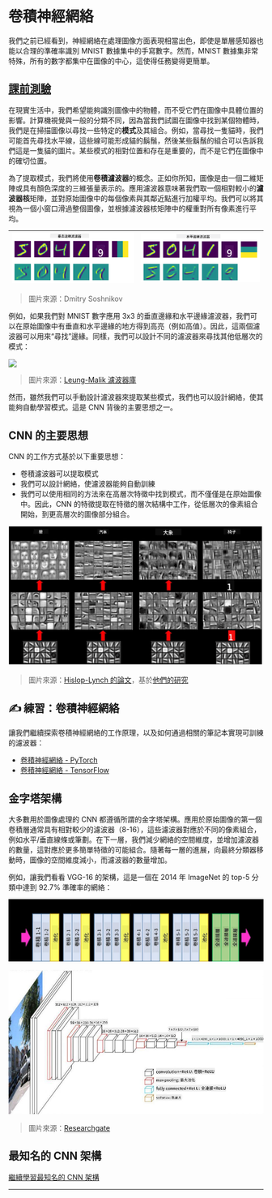 <!--
CO_OP_TRANSLATOR_METADATA:
{
  "original_hash": "a560d5b845962cf33dc102266e409568",
  "translation_date": "2025-09-23T12:56:22+00:00",
  "source_file": "lessons/4-ComputerVision/07-ConvNets/README.md",
  "language_code": "tw"
}
-->
# 卷積神經網絡

我們之前已經看到，神經網絡在處理圖像方面表現相當出色，即使是單層感知器也能以合理的準確率識別 MNIST 數據集中的手寫數字。然而，MNIST 數據集非常特殊，所有的數字都集中在圖像的中心，這使得任務變得更簡單。

## [課前測驗](https://ff-quizzes.netlify.app/en/ai/quiz/13)

在現實生活中，我們希望能夠識別圖像中的物體，而不受它們在圖像中具體位置的影響。計算機視覺與一般的分類不同，因為當我們試圖在圖像中找到某個物體時，我們是在掃描圖像以尋找一些特定的**模式**及其組合。例如，當尋找一隻貓時，我們可能首先尋找水平線，這些線可能形成貓的鬍鬚，然後某些鬍鬚的組合可以告訴我們這是一隻貓的圖片。某些模式的相對位置和存在是重要的，而不是它們在圖像中的確切位置。

為了提取模式，我們將使用**卷積濾波器**的概念。正如你所知，圖像是由一個二維矩陣或具有顏色深度的三維張量表示的。應用濾波器意味著我們取一個相對較小的**濾波器核**矩陣，並對原始圖像中的每個像素與其鄰近點進行加權平均。我們可以將其視為一個小窗口滑過整個圖像，並根據濾波器核矩陣中的權重對所有像素進行平均。

![垂直邊緣濾波器](../../../../../translated_images/filter-vert.b7148390ca0bc356ddc7e55555d2481819c1e86ddde9dce4db5e71a69d6f887f.tw.png) | ![水平邊緣濾波器](../../../../../translated_images/filter-horiz.59b80ed4feb946efbe201a7fe3ca95abb3364e266e6fd90820cb893b4d3a6dda.tw.png)
----|----

> 圖片來源：Dmitry Soshnikov

例如，如果我們對 MNIST 數字應用 3x3 的垂直邊緣和水平邊緣濾波器，我們可以在原始圖像中有垂直和水平邊緣的地方得到高亮（例如高值）。因此，這兩個濾波器可以用來“尋找”邊緣。同樣，我們可以設計不同的濾波器來尋找其他低層次的模式：

<img src="images/lmfilters.jpg" width="500" align="center"/>

> 圖片來源：[Leung-Malik 濾波器庫](https://www.robots.ox.ac.uk/~vgg/research/texclass/filters.html)

然而，雖然我們可以手動設計濾波器來提取某些模式，我們也可以設計網絡，使其能夠自動學習模式。這是 CNN 背後的主要思想之一。

## CNN 的主要思想

CNN 的工作方式基於以下重要思想：

* 卷積濾波器可以提取模式
* 我們可以設計網絡，使濾波器能夠自動訓練
* 我們可以使用相同的方法來在高層次特徵中找到模式，而不僅僅是在原始圖像中。因此，CNN 的特徵提取在特徵的層次結構中工作，從低層次的像素組合開始，到更高層次的圖像部分組合。

![層次特徵提取](../../../../../translated_images/FeatureExtractionCNN.d9b456cbdae7cb643fde3032b81b2940e3cf8be842e29afac3f482725ba7f95c.tw.png)

> 圖片來源：[Hislop-Lynch 的論文](https://www.semanticscholar.org/paper/Computer-vision-based-pedestrian-trajectory-Hislop-Lynch/26e6f74853fc9bbb7487b06dc2cf095d36c9021d)，基於[他們的研究](https://dl.acm.org/doi/abs/10.1145/1553374.1553453)

## ✍️ 練習：卷積神經網絡

讓我們繼續探索卷積神經網絡的工作原理，以及如何通過相關的筆記本實現可訓練的濾波器：

* [卷積神經網絡 - PyTorch](ConvNetsPyTorch.ipynb)
* [卷積神經網絡 - TensorFlow](ConvNetsTF.ipynb)

## 金字塔架構

大多數用於圖像處理的 CNN 都遵循所謂的金字塔架構。應用於原始圖像的第一個卷積層通常具有相對較少的濾波器（8-16），這些濾波器對應於不同的像素組合，例如水平/垂直線條或筆劃。在下一層，我們減少網絡的空間維度，並增加濾波器的數量，這對應於更多簡單特徵的可能組合。隨著每一層的進展，向最終分類器移動時，圖像的空間維度減小，而濾波器的數量增加。

例如，讓我們看看 VGG-16 的架構，這是一個在 2014 年 ImageNet 的 top-5 分類中達到 92.7% 準確率的網絡：

![ImageNet 層](../../../../../translated_images/vgg-16-arch1.d901a5583b3a51baeaab3e768567d921e5d54befa46e1e642616c5458c934028.tw.jpg)

![ImageNet 金字塔](../../../../../translated_images/vgg-16-arch.64ff2137f50dd49fdaa786e3f3a975b3f22615efd13efb19c5d22f12e01451a1.tw.jpg)

> 圖片來源：[Researchgate](https://www.researchgate.net/figure/Vgg16-model-structure-To-get-the-VGG-NIN-model-we-replace-the-2-nd-4-th-6-th-7-th_fig2_335194493)

## 最知名的 CNN 架構

[繼續學習最知名的 CNN 架構](CNN_Architectures.md)

---

